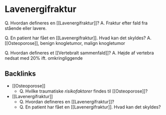 # Lavenergifraktur
Q. Hvordan defineres en [[Lavenergifraktur]]?
A. Fraktur efter fald fra stående eller lavere.

Q. En patient har fået en [[Lavenergifraktur]]. Hvad kan det skyldes?
A. [[Osteoporose]], benign knogletumor, malign knogletumor

Q. Hvordan defineres et [[Vertebralt sammenfald]]?
A. Højde af vertebra nedsat med 20% ift. omkringliggende

## Backlinks
* [[Osteoporose]]
	* Q. Hvilke traumatiske  *risikofaktorer* findes til [[Osteoporose]]?
* [[Lavenergifraktur]]
	* Q. Hvordan defineres en [[Lavenergifraktur]]?
	* Q. En patient har fået en [[Lavenergifraktur]]. Hvad kan det skyldes?

<!-- #anki/tag/med/Orto #anki/deck/Medicine -->

<!-- {BearID:73D8B933-9A0B-4503-BD8E-B7349D908962-83502-00005811A5060F15} -->
